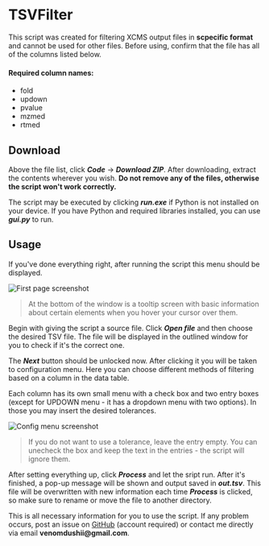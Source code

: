 # TSVFilter

This script was created for filtering XCMS output files in **scpecific format** and cannot be used for other files. Before using, confirm that the file has all of the columns listed below.

#### Required column names:
* fold
* updown
* pvalue
* mzmed
* rtmed


## Download

Above the file list, click ***Code*** → ***Download ZIP***. After downloading, extract the contents wherever you wish. **Do not remove any of the files, otherwise the script won't work correctly.**


The script may be executed by clicking ***<span>run.exe</span>*** if Python is not installed on your device. If you have Python and required libraries installed, you can use ***<span>gui.py</span>*** to run.


## Usage 

If you've done everything right, after running the script this menu should be displayed.

<!-- Obrazek prvni stranky -->
![First page screenshot](https://imgur.com/0ynJCvZ.png)

> At the bottom of the window is a tooltip screen with basic information about certain elements when you hover your cursor over them.

Begin with giving the script a source file. Click ***Open file*** and then choose the desired TSV file. The file will be displayed in the outlined window for you to check if it's the correct one.

The ***Next*** button should be unlocked now. After clicking it you will be taken to configuration menu. Here you can choose different methods of filtering based on a column in the data table.

Each column has its own small menu with a check box and two entry boxes (except for UPDOWN menu - it has a dropdown menu with two options). In those you may insert the desired tolerances.

![Config menu screenshot](https://imgur.com/wAAMACj.png)

> If you do not want to use a tolerance, leave the entry empty. You can unecheck the box and keep the text in the entries - the script will ignore them.

After setting everything up, click ***Process*** and let the sript run. After it's finished, a pop-up message will be shown and output saved in ***<span>out.tsv</span>***. This file will be overwritten with new information each time ***Process*** is clicked, so make sure to rename or move the file to another directory.

This is all necessary information for you to use the script. If any problem occurs, post an issue on [GitHub](https://github.com/xdNecron/TSVFilter/issues) (account required) or contact me directly via email **venomdushii<span>@gmail.com</span>**.
